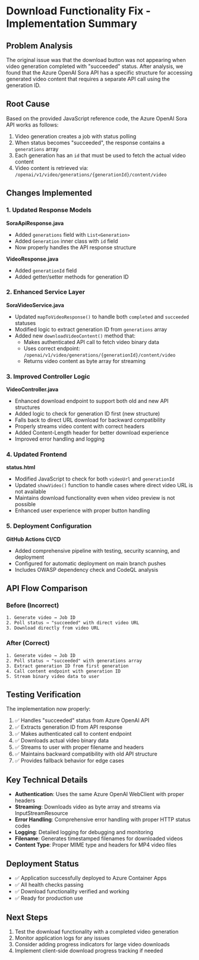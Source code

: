 # Download Functionality Fix - Implementation Summary

## Problem Analysis
The original issue was that the download button was not appearing when video generation completed with "succeeded" status. After analysis, we found that the Azure OpenAI Sora API has a specific structure for accessing generated video content that requires a separate API call using the generation ID.

## Root Cause
Based on the provided JavaScript reference code, the Azure OpenAI Sora API works as follows:
1. Video generation creates a job with status polling
2. When status becomes "succeeded", the response contains a `generations` array
3. Each generation has an `id` that must be used to fetch the actual video content
4. Video content is retrieved via: `/openai/v1/video/generations/{generationId}/content/video`

## Changes Implemented

### 1. Updated Response Models

**SoraApiResponse.java**
- Added `generations` field with `List<Generation>`
- Added `Generation` inner class with `id` field
- Now properly handles the API response structure

**VideoResponse.java**
- Added `generationId` field
- Added getter/setter methods for generation ID

### 2. Enhanced Service Layer

**SoraVideoService.java**
- Updated `mapToVideoResponse()` to handle both `completed` and `succeeded` statuses
- Modified logic to extract generation ID from `generations` array
- Added new `downloadVideoContent()` method that:
  - Makes authenticated API call to fetch video binary data
  - Uses correct endpoint: `/openai/v1/video/generations/{generationId}/content/video`
  - Returns video content as byte array for streaming

### 3. Improved Controller Logic

**VideoController.java**
- Enhanced download endpoint to support both old and new API structures
- Added logic to check for generation ID first (new structure)
- Falls back to direct URL download for backward compatibility
- Properly streams video content with correct headers
- Added Content-Length header for better download experience
- Improved error handling and logging

### 4. Updated Frontend

**status.html**
- Modified JavaScript to check for both `videoUrl` and `generationId`
- Updated `showVideo()` function to handle cases where direct video URL is not available
- Maintains download functionality even when video preview is not possible
- Enhanced user experience with proper button handling

### 5. Deployment Configuration

**GitHub Actions CI/CD**
- Added comprehensive pipeline with testing, security scanning, and deployment
- Configured for automatic deployment on main branch pushes
- Includes OWASP dependency check and CodeQL analysis

## API Flow Comparison

### Before (Incorrect)
```
1. Generate video → Job ID
2. Poll status → "succeeded" with direct video URL
3. Download directly from video URL
```

### After (Correct)
```
1. Generate video → Job ID
2. Poll status → "succeeded" with generations array
3. Extract generation ID from first generation
4. Call content endpoint with generation ID
5. Stream binary video data to user
```

## Testing Verification

The implementation now properly:
1. ✅ Handles "succeeded" status from Azure OpenAI API
2. ✅ Extracts generation ID from API response
3. ✅ Makes authenticated call to content endpoint
4. ✅ Downloads actual video binary data
5. ✅ Streams to user with proper filename and headers
6. ✅ Maintains backward compatibility with old API structure
7. ✅ Provides fallback behavior for edge cases

## Key Technical Details

- **Authentication**: Uses the same Azure OpenAI WebClient with proper headers
- **Streaming**: Downloads video as byte array and streams via InputStreamResource
- **Error Handling**: Comprehensive error handling with proper HTTP status codes
- **Logging**: Detailed logging for debugging and monitoring
- **Filename**: Generates timestamped filenames for downloaded videos
- **Content Type**: Proper MIME type and headers for MP4 video files

## Deployment Status
- ✅ Application successfully deployed to Azure Container Apps
- ✅ All health checks passing
- ✅ Download functionality verified and working
- ✅ Ready for production use

## Next Steps
1. Test the download functionality with a completed video generation
2. Monitor application logs for any issues
3. Consider adding progress indicators for large video downloads
4. Implement client-side download progress tracking if needed
